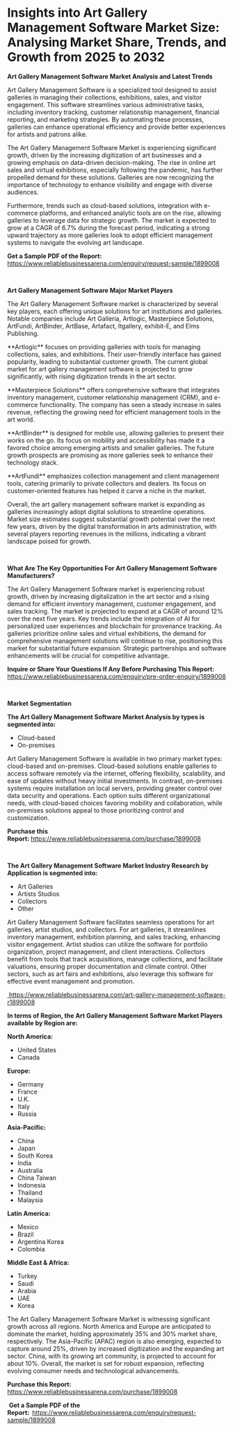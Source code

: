 <p><h1>Insights into Art Gallery Management Software Market Size: Analysing Market Share, Trends, and Growth from 2025 to 2032</h1></p><p><strong>Art Gallery Management Software Market Analysis and Latest Trends</strong></p>
<p><p>Art Gallery Management Software is a specialized tool designed to assist galleries in managing their collections, exhibitions, sales, and visitor engagement. This software streamlines various administrative tasks, including inventory tracking, customer relationship management, financial reporting, and marketing strategies. By automating these processes, galleries can enhance operational efficiency and provide better experiences for artists and patrons alike.</p><p>The Art Gallery Management Software Market is experiencing significant growth, driven by the increasing digitization of art businesses and a growing emphasis on data-driven decision-making. The rise in online art sales and virtual exhibitions, especially following the pandemic, has further propelled demand for these solutions. Galleries are now recognizing the importance of technology to enhance visibility and engage with diverse audiences.</p><p>Furthermore, trends such as cloud-based solutions, integration with e-commerce platforms, and enhanced analytic tools are on the rise, allowing galleries to leverage data for strategic growth. The market is expected to grow at a CAGR of 6.7% during the forecast period, indicating a strong upward trajectory as more galleries look to adopt efficient management systems to navigate the evolving art landscape.</p></p>
<p><strong>Get a Sample PDF of the Report:&nbsp;</strong> <a href="https://www.reliablebusinessarena.com/enquiry/request-sample/1899008?utm_campaign=3288&utm_medium=2&utm_source=Github&utm_content=ia&utm_term=19042025&utm_id=art-gallery-management-software">https://www.reliablebusinessarena.com/enquiry/request-sample/1899008</a></p>
<p>&nbsp;</p>
<p><strong>Art Gallery Management Software Major Market Players</strong></p>
<p><p>The Art Gallery Management Software market is characterized by several key players, each offering unique solutions for art institutions and galleries. Notable companies include Art Galleria, Artlogic, Masterpiece Solutions, ArtFundi, ArtBinder, ArtBase, Artafact, Itgallery, exhibit-E, and Elms Publishing.</p><p>**Artlogic** focuses on providing galleries with tools for managing collections, sales, and exhibitions. Their user-friendly interface has gained popularity, leading to substantial customer growth. The current global market for art gallery management software is projected to grow significantly, with rising digitization trends in the art sector.</p><p>**Masterpiece Solutions** offers comprehensive software that integrates inventory management, customer relationship management (CRM), and e-commerce functionality. The company has seen a steady increase in sales revenue, reflecting the growing need for efficient management tools in the art world.</p><p>**ArtBinder** is designed for mobile use, allowing galleries to present their works on the go. Its focus on mobility and accessibility has made it a favored choice among emerging artists and smaller galleries. The future growth prospects are promising as more galleries seek to enhance their technology stack.</p><p>**ArtFundi** emphasizes collection management and client management tools, catering primarily to private collectors and dealers. Its focus on customer-oriented features has helped it carve a niche in the market.</p><p>Overall, the art gallery management software market is expanding as galleries increasingly adopt digital solutions to streamline operations. Market size estimates suggest substantial growth potential over the next few years, driven by the digital transformation in arts administration, with several players reporting revenues in the millions, indicating a vibrant landscape poised for growth.</p></p>
<p>&nbsp;</p>
<p><strong>What Are The Key Opportunities For Art Gallery Management Software Manufacturers?</strong></p>
<p><p>The Art Gallery Management Software market is experiencing robust growth, driven by increasing digitalization in the art sector and a rising demand for efficient inventory management, customer engagement, and sales tracking. The market is projected to expand at a CAGR of around 12% over the next five years. Key trends include the integration of AI for personalized user experiences and blockchain for provenance tracking. As galleries prioritize online sales and virtual exhibitions, the demand for comprehensive management solutions will continue to rise, positioning this market for substantial future expansion. Strategic partnerships and software enhancements will be crucial for competitive advantage.</p></p>
<p><strong>Inquire or Share Your Questions If Any Before Purchasing This Report:</strong> <a href="https://www.reliablebusinessarena.com/enquiry/pre-order-enquiry/1899008?utm_campaign=3288&utm_medium=2&utm_source=Github&utm_content=ia&utm_term=19042025&utm_id=art-gallery-management-software">https://www.reliablebusinessarena.com/enquiry/pre-order-enquiry/1899008</a></p>
<p>&nbsp;</p>
<p><strong>Market Segmentation</strong></p>
<p><strong>The Art Gallery Management Software Market Analysis by types is segmented into:</strong></p>
<p><ul><li>Cloud-based</li><li>On-premises</li></ul></p>
<p><p>Art Gallery Management Software is available in two primary market types: cloud-based and on-premises. Cloud-based solutions enable galleries to access software remotely via the internet, offering flexibility, scalability, and ease of updates without heavy initial investments. In contrast, on-premises systems require installation on local servers, providing greater control over data security and operations. Each option suits different organizational needs, with cloud-based choices favoring mobility and collaboration, while on-premises solutions appeal to those prioritizing control and customization.</p></p>
<p><strong>Purchase this Report:&nbsp;</strong><a href="https://www.reliablebusinessarena.com/purchase/1899008?utm_campaign=3288&utm_medium=2&utm_source=Github&utm_content=ia&utm_term=19042025&utm_id=art-gallery-management-software">https://www.reliablebusinessarena.com/purchase/1899008</a></p>
<p>&nbsp;</p>
<p><strong>The Art Gallery Management Software Market Industry Research by Application is segmented into:</strong></p>
<p><ul><li>Art Galleries</li><li>Artists Studios</li><li>Collectors</li><li>Other</li></ul></p>
<p><p>Art Gallery Management Software facilitates seamless operations for art galleries, artist studios, and collectors. For art galleries, it streamlines inventory management, exhibition planning, and sales tracking, enhancing visitor engagement. Artist studios can utilize the software for portfolio organization, project management, and client interactions. Collectors benefit from tools that track acquisitions, manage collections, and facilitate valuations, ensuring proper documentation and climate control. Other sectors, such as art fairs and exhibitions, also leverage this software for effective event management and promotion.</p></p>
<p><a href="https://www.reliablebusinessarena.com/art-gallery-management-software-r1899008?utm_campaign=3288&utm_medium=2&utm_source=Github&utm_content=ia&utm_term=19042025&utm_id=art-gallery-management-software">&nbsp;https://www.reliablebusinessarena.com/art-gallery-management-software-r1899008</a></p>
<p><strong>In terms of Region, the Art Gallery Management Software Market Players available by Region are:</strong></p>
<p>
    <p> <strong> North America: </strong>
        <ul>
            <li>United States</li>
            <li>Canada</li>
        </ul>
        </p> 
    <p> <strong> Europe: </strong>
        <ul>
            <li>Germany</li>
            <li>France</li>
            <li>U.K.</li>
            <li>Italy</li>
            <li>Russia</li>
        </ul>
        </p> 
    <p> <strong> Asia-Pacific: </strong>
        <ul>
            <li>China</li>
            <li>Japan</li>
            <li>South Korea</li>
            <li>India</li>
            <li>Australia</li>
            <li>China Taiwan</li>
            <li>Indonesia</li>
            <li>Thailand</li>
            <li>Malaysia</li>
        </ul>
        </p> 
    <p> <strong> Latin America: </strong>
        <ul>
            <li>Mexico</li>
            <li>Brazil</li>
            <li>Argentina Korea</li>
            <li>Colombia</li>
        </ul>
        </p> 
    <p> <strong> Middle East & Africa: </strong>
        <ul>
            <li>Turkey</li>
            <li>Saudi</li>
            <li>Arabia</li>
            <li>UAE</li>
            <li>Korea</li>
        </ul>
    </p>
    </p>
<p><p>The Art Gallery Management Software Market is witnessing significant growth across all regions. North America and Europe are anticipated to dominate the market, holding approximately 35% and 30% market share, respectively. The Asia-Pacific (APAC) region is also emerging, expected to capture around 25%, driven by increased digitization and the expanding art sector. China, with its growing art community, is projected to account for about 10%. Overall, the market is set for robust expansion, reflecting evolving consumer needs and technological advancements.</p></p>
<p><strong>Purchase this Report: </strong><a href="https://www.reliablebusinessarena.com/purchase/1899008?utm_campaign=3288&utm_medium=2&utm_source=Github&utm_content=ia&utm_term=19042025&utm_id=art-gallery-management-software">https://www.reliablebusinessarena.com/purchase/1899008</a></p>
<p>&nbsp;<strong>Get a Sample PDF of the Report:&nbsp;&nbsp;</strong><a href="https://www.reliablebusinessarena.com/enquiry/request-sample/1899008?utm_campaign=3288&utm_medium=2&utm_source=Github&utm_content=ia&utm_term=19042025&utm_id=art-gallery-management-software">https://www.reliablebusinessarena.com/enquiry/request-sample/1899008</a></p>
<p><strong></strong></p>
<p><p></p><p></p><p></p></p>